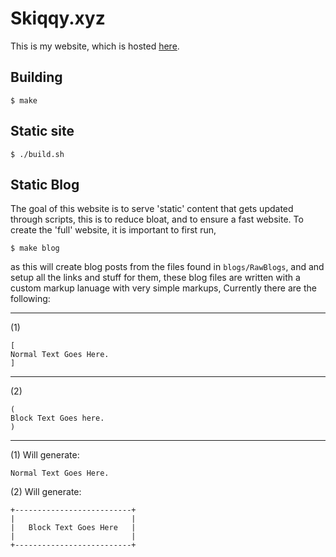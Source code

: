 # Skiqqy.xyz
This is my website, which is hosted [here](https://skiqqy.xyz).

## Building
````
$ make
````

## Static site
````
$ ./build.sh
````

## Static Blog
The goal of this website is to serve 'static' content that gets updated
through scripts, this is to reduce bloat, and to ensure a fast website.
To create the 'full' website, it is important to first run,
````
$ make blog
````
as this will create blog posts from the files found in `blogs/RawBlogs`, and
and setup all the links and stuff for them, these blog files are written
with a custom markup lanuage with very simple markups, Currently there are the
following:

---

(1)
````
[
Normal Text Goes Here.
]
````

---

(2)
````
(
Block Text Goes here.
)
````

---

(1) Will generate:
````
Normal Text Goes Here.
````

(2) Will generate:
````
+--------------------------+
|                          |
|   Block Text Goes Here   |
|                          |
+--------------------------+
````

